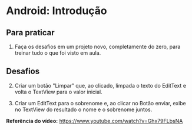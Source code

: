 # Android: Introdução

## Para praticar

1. Faça os desafios em um projeto novo, completamente do zero, para treinar tudo o que foi visto em aula.

## Desafios

2. Criar um botão "Limpar" que, ao clicado, limpada o texto do EditText e volta o TextView para o valor inicial.

3. Criar um EditText para o sobrenome e, ao clicar no Botão enviar, exibe no TextView do resultado o nome e o sobrenome juntos.



**Referência do vídeo:** https://www.youtube.com/watch?v=Ghx79FLbsNA
